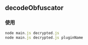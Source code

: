 ## decodeObfuscator

### 使用
```js
node main.js decrypted.js
node main.js decrypted.js pluginName
```